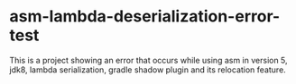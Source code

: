 asm-lambda-deserialization-error-test
=====================================

This is a project showing an error that occurs while using asm in version 5, jdk8, lambda serialization, gradle shadow plugin and its relocation feature.

